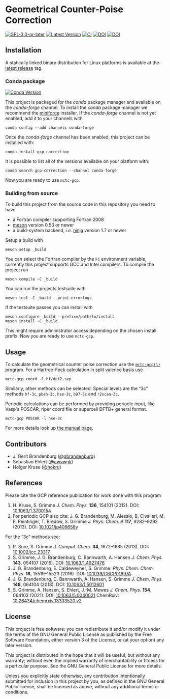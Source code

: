 # Geometrical Counter-Poise Correction

[![GPL-3.0-or-later](https://img.shields.io/github/license/grimme-lab/gcp)](LICENSE)
[![Latest Version](https://img.shields.io/github/v/release/grimme-lab/gcp)](https://github.com/grimme-lab/gcp/releases/latest)
[![CI](https://github.com/grimme-lab/gcp/workflows/CI/badge.svg)](https://github.com/grimme-lab/gcp/actions)
[![DOI](https://img.shields.io/badge/DOI-10.1063%2F1.3700154-blue)](https://doi.org/10.1063/1.3700154)
[![DOI](https://img.shields.io/badge/DOI-10.1021%2Fjp406658y-blue)](https://doi.org/10.1021/jp406658y)


## Installation

A statically linked binary distribution for Linux platforms is available at the [latest release](https://github.com/grimme-lab/gcp/releases/latest) tag.


### Conda package

[![Conda Version](https://img.shields.io/conda/vn/conda-forge/gcp-correction.svg)](https://anaconda.org/conda-forge/gcp-correction)

This project is packaged for the *conda* package manager and available on the *conda-forge* channel.
To install the *conda* package manager we recommend the [miniforge](https://github.com/conda-forge/miniforge/releases) installer.
If the *conda-forge* channel is not yet enabled, add it to your channels with

```
conda config --add channels conda-forge
```

Once the *conda-forge* channel has been enabled, this project can be installed with:

```
conda install gcp-correction
```

It is possible to list all of the versions available on your platform with:

```
conda search gcp-correction --channel conda-forge
```

Now you are ready to use ``mctc-gcp``.


### Building from source

To build this project from the source code in this repository you need to have
- a Fortran compiler supporting Fortran 2008
- [meson](https://mesonbuild.com) version 0.53 or newer
- a build-system backend, *i.e.* [ninja](https://ninja-build.org) version 1.7 or newer

Setup a build with

```
meson setup _build
```

You can select the Fortran compiler by the `FC` environment variable, currently this project supports GCC and Intel compilers.
To compile the project run

```
meson compile -C _build
```

You can run the projects testsuite with

```
meson test -C _build --print-errorlogs
```

If the testsuite passes you can install with

```
meson configure _build --prefix=/path/to/install
meson install -C _build
```

This might require administrator access depending on the chosen install prefix.
Now you are ready to use ``mctc-gcp``.


## Usage

To calculate the geometrical counter poise correction use the [``mctc-gcp(1)``](man/mctc-gcp.1.adoc) program.
For a Hartree-Fock calculation in split valence basis use

```
mctc-gcp coord -l hf/def2-svp
```

Similarly, other methods can be selected.
Special levels are the “3c” methods ``hf-3c``, ``pbeh-3c``, ``hse-3c``, ``b97-3c`` and ``r2scan-3c``.

Periodic calculations can be performed by providing periodic input, like Vasp's POSCAR, riper coord file or supercell DFTB+ general format.

```
mctc-gcp POSCAR -l hse-3c
```

For more details look up [the manual page](man/mctc-gcp.1.adoc).


## Contributors

- J. Gerit Brandenburg ([@gbrandenburg](https://github.com/gbrandenburg))
- Sebastian Ehlert ([@awvwgk](https://github.com/awvwgk))
- Holger Kruse ([@hokru](https://github.com/hokru))


## References

Please cite the GCP reference publication for work done with this program

1. H. Kruse, S. Grimme *J. Chem. Phys.* **136**, 154101 (2012).
   DOI: [10.1063/1.3700154](https://doi.org/10.1063/1.3700154)
2. For periodic GCP also cite:
   J. G. Brandenburg, M. Alessio, B. Civalleri, M. F. Peintinger,
   T. Bredow, S. Grimme *J. Phys. Chem. A* **117**, 9282–9292 (2013).
   DOI: [10.1021/jp406658y](https://doi.org/10.1021/jp406658y)

For the “3c” methods see:

1. R. Sure, S. Grimme *J. Comput. Chem.* **34**, 1672–1685 (2013).
   DOI: [10.1002/jcc.23317](https://doi.org/10.1002/jcc.23317)
2. S. Grimme, J. G. Brandenburg, C. Bannwarth, A. Hansen *J. Chem. Phys.* **143**,
   054107 (2015). DOI: [10.1063/1.4927476](https://doi.org/10.1063/1.4927476)
3. J. G. Brandenburg, E. Caldeweyher, S. Grimme. *Phys. Chem. Chem. Phys.* **18**,
   15519–15523 (2016).
   DOI: [10.1039/C6CP01697A](https://doi.org/10.1039/C6CP01697A)
4. J. G. Brandenburg, C. Bannwarth, A. Hansen, S. Grimme *J. Chem. Phys.* **148**,
   064104 (2018). DOI: [10.1063/1.5012601](https://doi.org/10.1063/1.5012601)
5. S. Grimme, A. Hansen, S. Ehlert, J.-M. Mewes *J. Chem. Phys.* **154**, 064103 (2021).
   DOI: [10.1063/5.0040021](https://doi.org/10.1063/5.0040021)
   ChemRxiv: [10.26434/chemrxiv.13333520.v2](https://doi.org/10.26434/chemrxiv.13333520.v2)


## License

This project is free software: you can redistribute it and/or modify it under
the terms of the GNU General Public License as published by
the Free Software Foundation, either version 3 of the License, or
(at your option) any later version.

This project is distributed in the hope that it will be useful,
but without any warranty; without even the implied warranty of
merchantability or fitness for a particular purpose.  See the
GNU General Public License for more details.

Unless you explicitly state otherwise, any contribution intentionally
submitted for inclusion in this project by you, as defined in the
GNU General Public license, shall be licensed as above, without any
additional terms or conditions.
